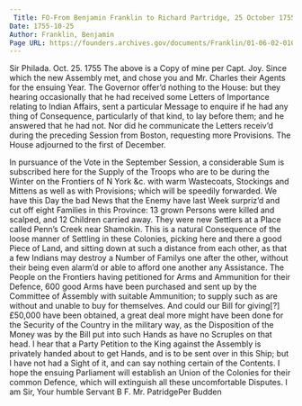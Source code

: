 ```yaml
---
 Title: FO-From Benjamin Franklin to Richard Partridge, 25 October 1755
Date: 1755-10-25
Author: Franklin, Benjamin
Page URL: https://founders.archives.gov/documents/Franklin/01-06-02-0101
---
```


Sir
Philada. Oct. 25. 1755
The above is a Copy of mine per Capt. Joy. Since which the new Assembly met, and chose you and Mr. Charles their Agents for the ensuing Year. The Governor offer’d nothing to the House: but they hearing occasionally that he had received some Letters of Importance relating to Indian Affairs, sent a particular Message to enquire if he had any thing of Consequence, particularly of that kind, to lay before them; and he answered that he had not. Nor did he communicate the Letters receiv’d during the preceding Session from Boston, requesting more Provisions. The House adjourned to the first of December.

In pursuance of the Vote in the September Session, a considerable Sum is subscribed here for the Supply of the Troops who are to be during the Winter on the Frontiers of N York &c. with warm Wastecoats, Stockings and Mittens as well as with Provisions; which will be speedily forwarded.
We have this Day the bad News that the Enemy have last Week surpriz’d and cut off eight Families in this Province: 13 grown Persons were killed and scalped, and 12 Children carried away. They were new Settlers at a Place called Penn’s Creek near Shamokin. This is a natural Consequence of the loose manner of Settling in these Colonies, picking here and there a good Piece of Land, and sitting down at such a distance from each other, as that a few Indians may destroy a Number of Familys one after the other, without their being even alarm’d or able to afford one another any Assistance.
The People on the Frontiers having petitioned for Arms and Ammunition for their Defence, 600 good Arms have been purchased and sent up by the Committee of Assembly with suitable Ammunition; to supply such as are without and unable to buy for themselves. And could our Bill for giving[?] £50,000 have been obtained, a great deal more might have been done for the Security of the Country in the military way, as the Disposition of the Money was by the Bill put into such Hands as have no Scruples on that head.
I hear that a Party Petition to the King against the Assembly is privately handed about to get Hands, and is to be sent over in this Ship; but I have not had a Sight of it, and can say nothing certain of the Contents. I hope the ensuing Parliament will establish an Union of the Colonies for their common Defence, which will extinguish all these uncomfortable Disputes. I am Sir, Your humble Servant
B F.
Mr. PatridgePer Budden


